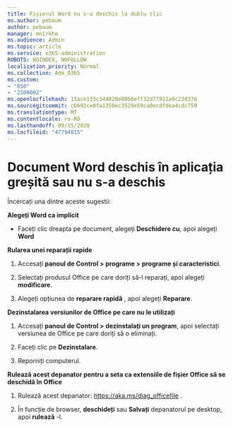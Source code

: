 ```yaml
---
title: Fișierul Word nu s-a deschis la dublu clic
ms.author: pebaum
author: pebaum
manager: mnirkhe
ms.audience: Admin
ms.topic: article
ms.service: o365-administration
ROBOTS: NOINDEX, NOFOLLOW
localization_priority: Normal
ms.collection: Adm_O365
ms.custom:
- "850"
- "2100002"
ms.openlocfilehash: 15ace133c344020e0056eff32d77911a9c23d376
ms.sourcegitcommit: c6692ce0fa1358ec3529e59ca0ecdfdea4cdc759
ms.translationtype: MT
ms.contentlocale: ro-RO
ms.lasthandoff: 09/15/2020
ms.locfileid: "47794815"
---
```

# <a name="word-document-opened-in-the-wrong-app-or-didnt-open"></a>Document Word deschis în aplicația greșită sau nu s-a deschis

Încercați una dintre aceste sugestii:

**Alegeți Word ca implicit**

- Faceți clic dreapta pe document, alegeți **Deschidere cu**, apoi alegeți **Word**

**Rularea unei reparații rapide**

1. Accesați **panoul de Control > programe > programe și caracteristici**.

2. Selectați produsul Office pe care doriți să-l reparați, apoi alegeți **modificare**.

3. Alegeți opțiunea de **reparare rapidă** , apoi alegeți **Reparare**.

**Dezinstalarea versiunilor de Office pe care nu le utilizați**

1. Accesați **panoul de Control > dezinstalați un program**, apoi selectați versiunea de Office pe care doriți să o eliminați.

2. Faceți clic pe **Dezinstalare**.

3. Reporniți computerul.

**Rulează acest depanator pentru a seta ca extensiile de fișier Office să se deschidă în Office**

1. Rulează acest depanator: https://aka.ms/diag_officefile .

2. În funcție de browser, **deschideți** sau **Salvați** depanatorul pe desktop, apoi **rulează** -l.
